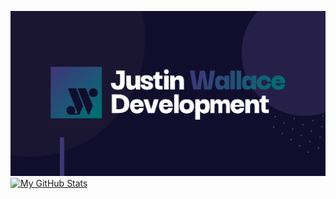 ![Banner Image](/forlinkedin.png)
[![My GitHub Stats](https://github-readme-stats.vercel.app/api/?username=jpwallace22&count_private=true&theme=synthwave&showicons=true)]()
